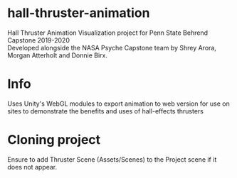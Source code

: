 # hall-thruster-animation
Hall Thruster Animation Visualization project for Penn State Behrend Capstone 2019-2020  
Developed alongside the NASA Psyche Capstone team by Shrey Arora, Morgan Atterholt and Donnie Birx.


# Info
Uses Unity's WebGL modules to export animation to web version for use on sites to demonstrate the benefits and uses of hall-effects thrusters

# Cloning project
Ensure to add Thruster Scene (Assets/Scenes) to the Project scene if it does not appear.
